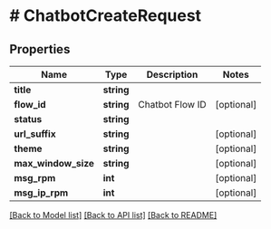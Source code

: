 # # ChatbotCreateRequest

## Properties

Name | Type | Description | Notes
------------ | ------------- | ------------- | -------------
**title** | **string** |  |
**flow_id** | **string** | Chatbot Flow ID | [optional]
**status** | **string** |  |
**url_suffix** | **string** |  | [optional]
**theme** | **string** |  | [optional]
**max_window_size** | **string** |  | [optional]
**msg_rpm** | **int** |  | [optional]
**msg_ip_rpm** | **int** |  | [optional]

[[Back to Model list]](../../README.md#models) [[Back to API list]](../../README.md#endpoints) [[Back to README]](../../README.md)
